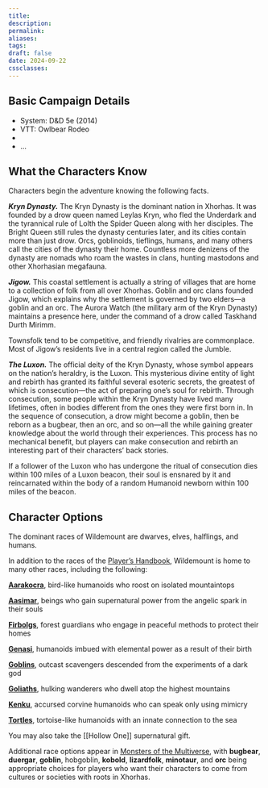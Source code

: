 ```yaml
---
title: 
description: 
permalink: 
aliases: 
tags: 
draft: false
date: 2024-09-22
cssclasses:
---
```

## Basic Campaign Details

- System: D&D 5e (2014)
- VTT: Owlbear Rodeo
- 
- ...

## What the Characters Know

Characters begin the adventure knowing the following facts.

_**Kryn Dynasty.**_ The Kryn Dynasty is the dominant nation in Xhorhas. It was founded by a drow queen named Leylas Kryn, who fled the Underdark and the tyrannical rule of Lolth the Spider Queen along with her disciples. The Bright Queen still rules the dynasty centuries later, and its cities contain more than just drow. Orcs, goblinoids, tieflings, humans, and many others call the cities of the dynasty their home. Countless more denizens of the dynasty are nomads who roam the wastes in clans, hunting mastodons and other Xhorhasian megafauna.

_**Jigow.**_ This coastal settlement is actually a string of villages that are home to a collection of folk from all over Xhorhas. Goblin and orc clans founded Jigow, which explains why the settlement is governed by two elders—a goblin and an orc. The Aurora Watch (the military arm of the Kryn Dynasty) maintains a presence here, under the command of a drow called Taskhand Durth Mirimm.

Townsfolk tend to be competitive, and friendly rivalries are commonplace. Most of Jigow’s residents live in a central region called the Jumble.

_**The Luxon.**_ The official deity of the Kryn Dynasty, whose symbol appears on the nation’s heraldry, is the Luxon. This mysterious divine entity of light and rebirth has granted its faithful several esoteric secrets, the greatest of which is consecution—the act of preparing one’s soul for rebirth. Through consecution, some people within the Kryn Dynasty have lived many lifetimes, often in bodies different from the ones they were first born in. In the sequence of consecution, a drow might become a goblin, then be reborn as a bugbear, then an orc, and so on—all the while gaining greater knowledge about the world through their experiences. This process has no mechanical benefit, but players can make consecution and rebirth an interesting part of their characters’ back stories.

If a follower of the Luxon who has undergone the ritual of consecution dies within 100 miles of a Luxon beacon, their soul is ensnared by it and reincarnated within the body of a random Humanoid newborn within 100 miles of the beacon.

## Character Options

The dominant races of Wildemount are dwarves, elves, halflings, and humans.

In addition to the races of the [Player’s Handbook](https://www.dndbeyond.com/sources/phb), Wildemount is home to many other races, including the following:

**[Aarakocra](https://www.dndbeyond.com/sources/dnd/egtw/character-options#Aarakocra)**, bird-like humanoids who roost on isolated mountaintops

**[Aasimar](https://www.dndbeyond.com/sources/dnd/egtw/character-options#Aasimar)**, beings who gain supernatural power from the angelic spark in their souls

**[Firbolgs](https://www.dndbeyond.com/sources/dnd/egtw/character-options#Firbolgs)**, forest guardians who engage in peaceful methods to protect their homes

**[Genasi](https://www.dndbeyond.com/sources/dnd/egtw/character-options#Genasi)**, humanoids imbued with elemental power as a result of their birth

**[Goblins](https://www.dndbeyond.com/sources/dnd/egtw/character-options#Goblinkin)**, outcast scavengers descended from the experiments of a dark god

**[Goliaths](https://www.dndbeyond.com/sources/dnd/egtw/character-options#Goliaths)**, hulking wanderers who dwell atop the highest mountains

**[Kenku](https://www.dndbeyond.com/sources/dnd/egtw/character-options#Kenku)**, accursed corvine humanoids who can speak only using mimicry

**[Tortles](https://www.dndbeyond.com/sources/dnd/egtw/character-options#Tortles)**, tortoise-like humanoids with an innate connection to the sea

You may also take the [[Hollow One]] supernatural gift.

Additional race options appear in [Monsters of the Multiverse](https://www.dndbeyond.com/sources/motm "Monsters of the Multiverse"), with **bugbear**, **duergar**, **goblin**, hobgoblin, **kobold**, **lizardfolk**, **minotaur**, and **orc** being appropriate choices for players who want their characters to come from cultures or societies with roots in Xhorhas.